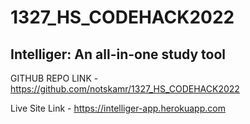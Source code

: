 # 1327_HS_CODEHACK2022

## Intelliger: An all-in-one study tool

GITHUB REPO LINK - https://github.com/notskamr/1327_HS_CODEHACK2022

Live Site Link - https://intelliger-app.herokuapp.com
